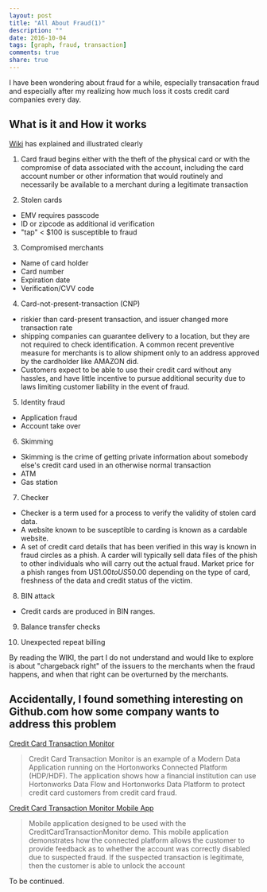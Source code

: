 ```yaml
---
layout: post
title: "All About Fraud(1)"
description: ""
date: 2016-10-04
tags: [graph, fraud, transaction]
comments: true
share: true
---
```


I have been wondering about fraud for a while, especially transacation fraud and especially after my realizing how much loss it costs credit card companies every day. 

## What is it and How it works
[Wiki](https://en.wikipedia.org/wiki/Credit_card_fraud) has explained and illustrated clearly

1. Card fraud begins either with the theft of the physical card or with the compromise of data associated with the account, 
including the card account number or other information that would routinely and 
necessarily be available to a merchant during a legitimate transaction

2. Stolen cards
  - EMV requires passcode
  - ID or zipcode as additional id verification
  - "tap" < $100 is susceptible to fraud

3. Compromised merchants 
  - Name of card holder
  - Card number
  - Expiration date
  - Verification/CVV code

4. Card-not-present-transaction (CNP)
  - riskier than card-present transaction, and issuer changed more transaction rate
  - shipping companies can guarantee delivery to a location, but they are not required to check identification. 
  A common recent preventive measure for merchants is to allow shipment only to an address approved by the cardholder like AMAZON did. 
  - Customers expect to be able to use their credit card without any hassles, 
  and have little incentive to pursue additional security due to laws limiting customer liability in the event of fraud.

5. Identity fraud
  - Application fraud
  - Account take over

6. Skimming
  - Skimming is the crime of getting private information about somebody else's credit card used in an otherwise normal transaction
  - ATM
  - Gas station

7. Checker
  - Checker is a term used for a process to verify the validity of stolen card data.
  - A website known to be susceptible to carding is known as a cardable website.
  - A set of credit card details that has been verified in this way is known in fraud circles as a phish. 
  A carder will typically sell data files of the phish to other individuals who will carry out the actual fraud. 
  Market price for a phish ranges from US$1.00 to US$50.00 depending on the type of card, 
  freshness of the data and credit status of the victim.

8. BIN attack
  - Credit cards are produced in BIN ranges. 

9. Balance transfer checks

10. Unexpected repeat billing

By reading the WIKI, the part I do not understand and would like to explore 
is about "chargeback right" of the issuers to the merchants when the fraud happens, 
and when that right can be overturned by the merchants. 

## Accidentally, I found something interesting on Github.com how some company wants to address this problem
[Credit Card Transaction Monitor](https://github.com/vakshorton/CreditCardTransactionMonitor) 

> Credit Card Transaction Monitor is an example of a Modern Data Application running on the Hortonworks Connected Platform (HDP/HDF).
The application shows how a financial institution can use Hortonworks Data Flow and Hortonworks Data Platform to 
protect credit card customers from credit card fraud. 

[Credit Card Transaction Monitor Mobile App](https://github.com/vakshorton/CreditCardTransactionMonitorMobileApp)

> Mobile application designed to be used with the CreditCardTransactionMonitor demo.
This mobile application demonstrates how the connected platform allows the customer to provide feedback as 
to whether the account was correctly disabled due to suspected fraud. If the suspected transaction is legitimate, 
then the customer is able to unlock the account

To be continued. 
